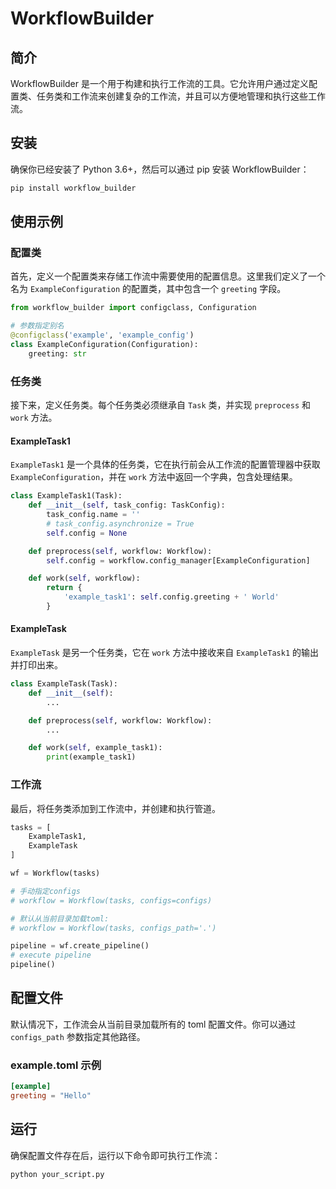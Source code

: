 # WorkflowBuilder

## 简介

WorkflowBuilder 是一个用于构建和执行工作流的工具。它允许用户通过定义配置类、任务类和工作流来创建复杂的工作流，并且可以方便地管理和执行这些工作流。

## 安装

确保你已经安装了 Python 3.6+，然后可以通过 pip 安装 WorkflowBuilder：

```bash
pip install workflow_builder
```
## 使用示例

### 配置类

首先，定义一个配置类来存储工作流中需要使用的配置信息。这里我们定义了一个名为 `ExampleConfiguration` 的配置类，其中包含一个 `greeting` 字段。

```python
from workflow_builder import configclass, Configuration

# 参数指定别名
@configclass('example', 'example_config')
class ExampleConfiguration(Configuration):
    greeting: str
```
### 任务类

接下来，定义任务类。每个任务类必须继承自 `Task` 类，并实现 `preprocess` 和 `work` 方法。

#### ExampleTask1

`ExampleTask1` 是一个具体的任务类，它在执行前会从工作流的配置管理器中获取 `ExampleConfiguration`，并在 `work` 方法中返回一个字典，包含处理结果。

```python
class ExampleTask1(Task):
    def __init__(self, task_config: TaskConfig):
        task_config.name = ''
        # task_config.asynchronize = True
        self.config = None

    def preprocess(self, workflow: Workflow):
        self.config = workflow.config_manager[ExampleConfiguration]

    def work(self, workflow):
        return {
            'example_task1': self.config.greeting + ' World'
        }
```
#### ExampleTask

`ExampleTask` 是另一个任务类，它在 `work` 方法中接收来自 `ExampleTask1` 的输出并打印出来。

```python
class ExampleTask(Task):
    def __init__(self):
        ...

    def preprocess(self, workflow: Workflow):
        ...

    def work(self, example_task1):
        print(example_task1)
```
### 工作流

最后，将任务类添加到工作流中，并创建和执行管道。

```python
tasks = [
    ExampleTask1,
    ExampleTask
]

wf = Workflow(tasks)

# 手动指定configs
# workflow = Workflow(tasks, configs=configs)

# 默认从当前目录加载toml:
# workflow = Workflow(tasks, configs_path='.')

pipeline = wf.create_pipeline()
# execute pipeline
pipeline()
```
## 配置文件

默认情况下，工作流会从当前目录加载所有的 toml 配置文件。你可以通过 `configs_path` 参数指定其他路径。

### example.toml 示例

```toml
[example]
greeting = "Hello"
```
## 运行

确保配置文件存在后，运行以下命令即可执行工作流：

```bash
python your_script.py
```

[//]: # (## 贡献)

[//]: # ()
[//]: # (欢迎贡献代码！请先阅读 [贡献指南]&#40;CONTRIBUTING.md&#41;。)

[//]: # ()
[//]: # (## 许可证)

[//]: # ()
[//]: # (本项目采用 MIT 许可证，详情参见 [LICENSE]&#40;LICENSE&#41; 文件。)